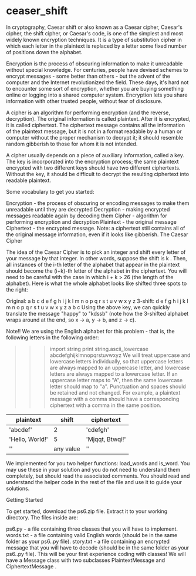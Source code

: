 # ceaser_shift
In cryptography, Caesar shift or also known as a Caesar cipher, Caesar's cipher, the shift cipher, or Caesar's code, is one of the simplest and most widely known encryption techniques. It is a type of substitution cipher in which each letter in the plaintext is replaced by a letter some fixed number of positions down the alphabet.

Encryption is the process of obscuring information to make it unreadable without special knowledge. For centuries, people have devised schemes to encrypt messages - some better than others - but the advent of the computer and the Internet revolutionized the field. These days, it's hard not to encounter some sort of encryption, whether you are buying something online or logging into a shared computer system. Encryption lets you share information with other trusted people, without fear of disclosure.

A cipher is an algorithm for performing encryption (and the reverse, decryption). The original information is called plaintext. After it is encrypted, it is called ciphertext. The ciphertext message contains all the information of the plaintext message, but it is not in a format readable by a human or computer without the proper mechanism to decrypt it; it should resemble random gibberish to those for whom it is not intended.

A cipher usually depends on a piece of auxiliary information, called a key. The key is incorporated into the encryption process; the same plaintext encrypted with two different keys should have two different ciphertexts. Without the key, it should be difficult to decrypt the resulting ciphertext into readable plaintext.

Some vocabulary to get you started:

Encryption - the process of obscuring or encoding messages to make them unreadable until they are decrypted
Decryption - making encrypted messages readable again by decoding them
Cipher - algorithm for performing encryption and decryption
Plaintext - the original message
Ciphertext - the encrypted message. Note: a ciphertext still contains all of the original message information, even if it looks like gibberish.
The Caesar Cipher

The idea of the Caesar Cipher is to pick an integer and shift every letter of your message by that integer. In other words, suppose the shift is k . Then, all instances of the i-th letter of the alphabet that appear in the plaintext should become the (i+k)-th letter of the alphabet in the ciphertext. You will need to be careful with the case in which i + k > 26 (the length of the alphabet). Here is what the whole alphabet looks like shifted three spots to the right:

Original:  a b c d e f g h i j k l m n o p q r s t u v w x y z
 3-shift:  d e f g h i j k l m n o p q r s t u v w x y z a b c
Using the above key, we can quickly translate the message "happy" to "kdssb" (note how the 3-shifted alphabet wraps around at the end, so x -> a, y -> b, and z -> c).

Note!! We are using the English alphabet for this problem - that is, the following letters in the following order:

>>> import string
>>> print string.ascii_lowercase
abcdefghijklmnopqrstuvwxyz
We will treat uppercase and lowercase letters individually, so that uppercase letters are always mapped to an uppercase letter, and lowercase letters are always mapped to a lowercase letter. If an uppercase letter maps to "A", then the same lowercase letter should map to "a". Punctuation and spaces should be retained and not changed. For example, a plaintext message with a comma should have a corresponding ciphertext with a comma in the same position.

|    plaintext    |  shift    |  ciphertext      |
| ----------------|-----------|------------------|
| 'abcdef'        |    2      |  'cdefgh'        |
| 'Hello, World!' |    5      |  'Mjqqt, Btwqi!' |
| ''              | any value |  ''              |
We implemented for you two helper functions: load_words and is_word. You may use these in your solution and you do not need to understand them completely, but should read the associated comments. You should read and understand the helper code in the rest of the file and use it to guide your solutions.

Getting Started

To get started, download the ps6.zip file. Extract it to your working directory. The files inside are:

ps6.py - a file containing three classes that you will have to implement.
words.txt - a file containing valid English words (should be in the same folder as your ps6..py file).
story.txt - a file containing an encrypted message that you will have to decode (should be in the same folder as your ps6..py file).
This will be your first experience coding with classes! We will have a Message class with two subclasses PlaintextMessage and CiphertextMessage .
